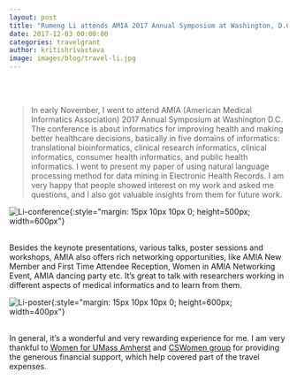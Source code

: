 ```yaml
---
layout: post
title: "Rumeng Li attends AMIA 2017 Annual Symposium at Washington, D.C."
date: 2017-12-03 00:00:00
categories: travelgrant
author: kritishrivastava
image: images/blog/travel-li.jpg
---
```

<br/><br/>
>In early November, I went to attend AMIA (American Medical Informatics Association) 2017 Annual Symposium at Washington D.C. The conference is about informatics for improving health and making better healthcare decisions, basically in five domains of informatics: translational bioinformatics, clinical research informatics, clinical informatics, consumer health informatics, and public health informatics. I went to present my paper of using natural language processing method for data mining in Electronic Health Records. I am very happy that people showed interest on my work and asked me questions, and I also got valuable insights from them for future work.

![Li-conference](/images/travelgrant/amia1.jpeg){:style="margin: 15px 10px 10px 0; height=500px; width=600px"}<br/><br/> 

Besides the keynote presentations, various talks, poster sessions and workshops, AMIA also offers rich networking opportunities, like AMIA New Member and First Time Attendee Reception, Women in AMIA Networking Event, AMIA dancing party etc. It’s great to talk with researchers working in different aspects of medical informatics and to learn from them.

![Li-poster](/images/travelgrant/amia2.jpeg){:style="margin: 15px 10px 10px 0; height=600px; width=400px"}<br/><br/>  

In general, it’s a wonderful and very rewarding experience for me. I am very thankful to [Women for UMass Amherst](http://www.umass.edu/wfum/) and [CSWomen group](http://cswomenumass.github.io/index.html) for providing the generous financial support, which help covered part of the travel expenses.
